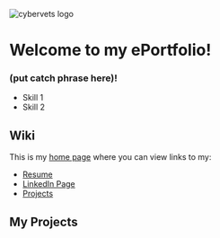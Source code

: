![cybervets logo](https://user-images.githubusercontent.com/106772010/172212327-7a90e3a5-cf54-4ff4-b372-71422c2941fd.jpg)
# Welcome to my ePortfolio!
### (put catch phrase here)!
- Skill 1
- Skill 2

## Wiki
This is my [home page](https://github.com/brancheac1/CyberVets_ePortfolio/wiki) where you can view links to my:
* [Resume](https://github.com/brancheac1/CyberVets_ePortfolio/wiki/Resume) 
* [LinkedIn Page](https://www.linkedin.com/in/aurelia-branch-e-94241067/) 
* [Projects](https://github.com/users/brancheac1/projects/2/views/1) 

## My Projects


